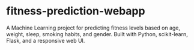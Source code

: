 # fitness-prediction-webapp
A Machine Learning project for predicting fitness levels based on age, weight, sleep, smoking habits, and gender. Built with Python, scikit-learn, Flask, and a responsive web UI.
